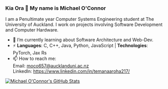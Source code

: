 ### Kia Ora 👋 My name is Michael O'Connor
I am a Penultimate year Computer Systems Engineering student at The University of Auckland. I work on projects involving Software Development and Computer Hardware. 

- 🌱 I’m currently learning about Software Architecture and Web-Dev. 
- ⚡ **Languages**: C, C++, Java, Python, JavaScript | **Technologies**: PyTorch, Jax Rs
- 📫 How to reach me: <br>Email: moco657@aucklanduni.ac.nz<br> LinkedIn: https://www.linkedin.com/in/temanaaroha217/

[![Michael O'Connor's GitHub Stats](https://github-readme-stats.vercel.app/api?username=BlinkCreator&show_icons=true)](https://github.com/BlinkCreator)
<!--
**BlinkCreator/BlinkCreator** is a ✨ _special_ ✨ repository because its `README.md` (this file) appears on your GitHub profile.

Here are some ideas to get you started:





- 🔭 I’m currently working on ...
- 🌱 I’m currently learning ...
- 👯 I’m looking to collaborate on ...
- 🤔 I’m looking for help with ...
- 💬 Ask me about ...
- 📫 How to reach me: ...
- 😄 Pronouns: ...
- ⚡ Fun fact: ...
-->
